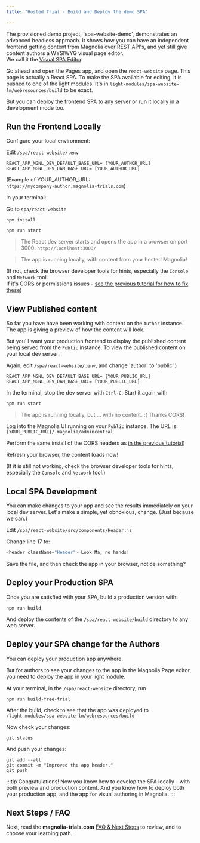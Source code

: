 ```yaml
---
title: "Hosted Trial - Build and Deploy the demo SPA"

---
```


The provisioned demo project, 'spa-website-demo', demonstrates an advanced headless approach. It shows how you can have an independent frontend getting content from Magnolia over REST API's, and yet still give content authors a WYSIWYG visual page editor.  
We call it the [Visual SPA Editor](/docs/visual-spa-editor).

Go ahead and open the Pages app, and open the `react-website` page. This page is actually a React SPA. To make the SPA available for editing, it is pushed to one of the light modules. It's in `light-modules/spa-website-lm/webresources/build` to be exact.

But you can deploy the frontend SPA to any server or run it locally in a development mode too.

## Run the Frontend Locally

Configure your local environment:  

Edit `/spa/react-website/.env`  
```
REACT_APP_MGNL_DEV_DEFAULT_BASE_URL= [YOUR_AUTHOR_URL]
REACT_APP_MGNL_DEV_DAM_BASE_URL= [YOUR_AUTHOR_URL]
```

(Example of YOUR_AUTHOR_URL:  
`https://mycompany-author.magnolia-trials.com`)

In your terminal:

Go to `spa/react-website`
```
npm install
```
```
npm run start
```

> The React dev server starts and opens the app in a browser on port 3000: `http://localhost:3000/`


> The app is running locally, with content from your hosted Magnolia!

(If not, check the browser developer tools for hints, especially the `Console` and `Network` tool.  
If it's CORS or permissions issues - [see the previous tutorial for how to fix these](/docs/getting-started/hello-hosted-headless#cors))






## View Published content

So far you have have been working with content on the `Author` instance. The app is giving a preview of how the content will look.

But you'll want your production frontend to display the published content being served from the `Public` instance. To view the published content on your local dev server:

Again, edit `/spa/react-website/.env`, and change 'author' to 'public'.)  
```
REACT_APP_MGNL_DEV_DEFAULT_BASE_URL= [YOUR_PUBLIC_URL]
REACT_APP_MGNL_DEV_DAM_BASE_URL= [YOUR_PUBLIC_URL]
```

In the terminal, stop the dev server with `Ctrl-C`.
Start it again with
```
npm run start
```

> The app is running locally, but ... with no content. :( Thanks CORS!

Log into the Magnolia UI running on your `Public` instance. The URL is:
`[YOUR_PUBLIC_URL]/.magnolia/admincentral`

Perform the same install of the CORS headers as [in the previous tutorial](/docs/getting-started/hello-hosted-headless#cors))

Refresh your browser, the content loads now!

(If it is still not working, check the browser developer tools for hints, especially the `Console` and `Network` tool.)


## Local SPA Development

You can make changes to your app and see the results immediately on your local dev server. Let's make a simple, yet obnoxious, change. (Just because we can.)

Edit `/spa/react-website/src/components/Header.js`

Change line 17 to:
```js
<header className="Header"> Look Ma, no hands!
```
Save the file, and then check the app in your browser, notice something?

## Deploy your Production SPA

Once you are satisfied with your SPA, build a production version with: 
```
npm run build
```
And deploy the contents of the `/spa/react-website/build` directory to any web server.


## Deploy your SPA change for the Authors

You can deploy your production app anywhere.

But for authors to see your changes to the app in the Magnolia Page editor, you need to deploy the app in your light module. 

At your terminal, in the `/spa/react-website` directory, run 
```
npm run build-free-trial
```
After the build, check to see that the app was deployed to  
`/light-modules/spa-website-lm/webresources/build`


Now check your changes:
```
git status
```
And push your changes:
```
git add --all
git commit -m "Improved the app header."
git push
```


:::tip Congratulations!
Now you know how to develop the SPA locally - with both preview and production content. And you know how to deploy both your production app, and the app for visual authoring in Magnolia.
:::



## Next Steps / FAQ

Next, read the __magnolia-trials.com__ [FAQ & Next Steps](/docs/getting-started/hosted-faq) to review, and to choose your learning path.

